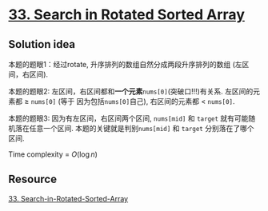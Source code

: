 # [33. Search in Rotated Sorted Array](https://leetcode.com/problems/search-in-rotated-sorted-array/)

## Solution idea

本题的题眼1：经过rotate, 升序排列的数组自然分成两段升序排列的数组 (左区间，右区间).

本题的题眼2: 左区间，右区间都和**一个元素**`nums[0]`(突破口!!!)有关系. 左区间的元素都 $\geq$ `nums[0]` (等于 因为包括`nums[0]`自己), 右区间的元素都 $<$ `nums[0]`.

本题的题眼3: 因为有左区间，右区间两个区间, `nums[mid]` 和 `target` 就有可能随机落在任意一个区间. 本题的关键就是判别`nums[mid]` 和 `target` 分别落在了哪个区间.

Time complexity = $O(\log n)$

## Resource

[33. Search-in-Rotated-Sorted-Array](https://github.com/wisdompeak/LeetCode/tree/master/Binary_Search/033.Search-in-Rotated-Sorted-Array)